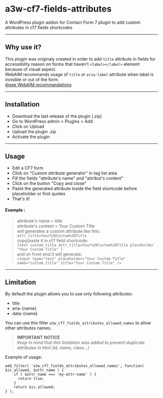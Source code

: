 # a3w-cf7-fields-attributes
A WordPress plugin addon for Contact Form 7 plugin to add custom attributes in cf7 fields shortcodes

  ---
  
## Why use it?
This plugin was originaly created in order to add `title` attribute in fields for accessibility reason on forms that haven't `<label></label>` element because of visual aspect.  
WebAIM recommands usage of `title` or `aria-label` attribute when label is invisible or out of the form.  
[ @see WebAIM recommandations  ](https://webaim.org/techniques/forms/advanced#invisible)

  ---
  
## Installation
- Download the last release of the plugin (.zip)
- Go to WordPress admin > Plugins > Add
- Click on Upload
- Upload the plugin .zip
- Activate the plugin
  
---
  
## Usage
- Edit a CF7 form
- Click on "Custom attribute generator" in tag list area
- Fill the fields "attribute's name" and "attribut's content"
- Click on the button "Copy and close"
- Paste the generated attribute inside the field shortcode before placeholder or first quotes
- That's it!
  
#### Example :
> attribute's name = title  
> attribute's content = Your Custom Title  
> will generates a custom attribute like this:  
> `attr_title=Your%20Custom%20Title`  
> copy/paste it in cf7 field shortcode:  
>  `[text custom_title attr_title=Your%20Custom%20Title placeholder "Your Custom Title" ]`  
> and on front end it will generate:  
> `<input type="text" placeholder="Your Custom Title" name="custom_title" title="Your Custom Title" />`  
  
---
  
## Limitation
By default the plugin allows you to use only following attributes:
- title
- aria-{name}
- data-{name}

You can use this filter `a3w_cf7_fields_attributes_allowed_names` to allow other attributes names.  

> __IMPORTANT NOTICE__   
> _Keep in mind that this limitation was added to prevent duplicate attributes in html (id, name, class...)_

Example of usage:
```
add_filter( 'a3w_cf7_fields_attributes_allowed_names', function( $is_allowed, $attr_name ) {
    if ( $attr_name === 'my-attr-name' ) {
      return true;
    }
    return $is_allowed;
} );
```
